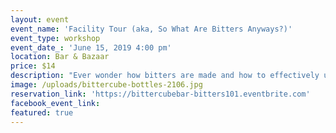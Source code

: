 ```yaml
---
layout: event
event_name: 'Facility Tour (aka, So What Are Bitters Anyways?)'
event_type: workshop
event_date_: 'June 15, 2019 4:00 pm'
location: Bar & Bazaar
price: $14
description: "Ever wonder how bitters are made and how to effectively use them? This interactive facility tour starts with a welcome drink in the Bazaar. We will go behind the scenes in the production facility, where we will navigate the entire bitters-making process from raw botanicals to bottling. Next, we will make a stop at the R&D lab and taste something that we are currently working on. The tour finishes in The Conference Room with a cocktail of your choice from the Bazaar and a\_bitters demonstration. You'll lick and smell your own hands in front of strangers. It's cool and not weird at all.\nWe'll give you 10% off all Bittercube Bitters in the Bazaar whether you enjoy yourself or not."
image: /uploads/bittercube-bottles-2106.jpg
reservation_link: 'https://bittercubebar-bitters101.eventbrite.com'
facebook_event_link:
featured: true
---
```


